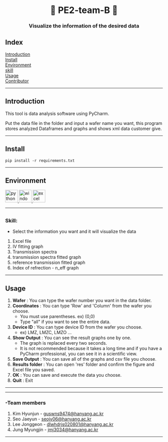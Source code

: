 ##
<h1 align="center">👋 PE2-team-B 👋</h1>
<h3 align="center">Visualize the information of the desired data</h3>


## Index
[Introduction](#Introduction)   
[Install](#Install)   
[Environment](#Environment)   
[skill](#skill)    
[Usage](#Usage)   
[Contributor](#Contributor)   
***


## Introduction
This tool is data analysis software using PyCharm. 

Put the data file in the folder and input a wafer name you want, 
this program stores analyzed Dataframes and graphs and shows xml data customer give.

***

## Install
 ```
pip install -r requirements.txt
 ```
***

## Environment

<p align="left">
  <a href="link_to_python_file.py">
    <img src="https://img.shields.io/badge/Python-%23217346.svg?&style=for-the-badge&logo=python&logoColor=white&color=lightgray" alt="python" height="40" />
</a>
  <a href="link_to_windows_file.exe">
    <img src="https://img.shields.io/badge/Windows-%230078D6.svg?&style=for-the-badge&logo=windows&logoColor=white" alt="windows" height="40" />
  </a>  
</a>
  <a href="link_to_excel_file.xlsx">
    <img src="https://img.shields.io/badge/Excel-%23217346.svg?&style=for-the-badge&logo=excel&logoColor=white" alt="excel" height="40" />
  </a>
</p>

***
  
## <h3 align="left">Skill:</h3>
- Select the information you want and it will visualize the data

1. Excel file
2. IV fitting graph
3. Transmission spectra
4. transmission spectra fitted graph
5. reference transmission fitted graph
6. Index of refrection - n_eff graph

***

## Usage
1. **Wafer** : You can type the wafer number you want in the data folder.
2. **Coordinates** : You can type 'Row' and 'Column' from the wafer you choose.
   * You must use parentheses. ex) (0,0) 
   * Type "all" if you want to see the entire data.
3. **Device ID** : You can type device ID from the wafer you choose.
   * ex) LMZ, LMZC, LMZO ...
4. **Show Output** : You can see the result graphs one by one.
   * The graph is replaced every two seconds.
   * It is not recommended because it takes a long time and if you have a PyCharm professional, you can see it in a scientific view.
5. **Save Output** : You can save all of the graphs and csv file you choose.
6. **Results folder** : You can open 'res' folder and confirm the figure and Excel file you saved.
7. **OK** : You can save and execute the data you choose.
8. **Quit** : Exit
***

***

### -Team members 
1. Kim Hyunjun - guswns9474@hanyang.ac.kr
2. Seo Jaeyun - seojy06@hanyang.ac.kr
3. Lee Jonggeon - dlwhdrjs020801@hanyang.ac.kr
4. Jung Myungjin - jmj3034@hanyang.ac.kr

***
